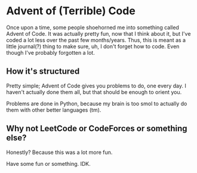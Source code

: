 # Advent of (Terrible) Code

Once upon a time, some people shoehorned me into something called Advent of Code.
It was actually pretty fun, now that I think about it, but I've coded a lot less
over the past few months/years. Thus, this is meant as a little journal(?)
thing to make sure, uh, I don't forget how to code. Even though I've probably
forgotten a lot.

## How it's structured

Pretty simple; Advent of Code gives you problems to do, one every day. I haven't
actually done them all, but that should be enough to orient you.

Problems are done in Python, because my brain is too smol to actually do them
with other better languages (tm).

## Why not LeetCode or CodeForces or something else?

Honestly? Because this was a lot more fun.

Have some fun or something. IDK.
